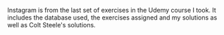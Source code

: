 Instagram is from the last set of exercises in the Udemy course I took.  It includes the database used, the exercises assigned and my solutions as well as Colt Steele's solutions. 